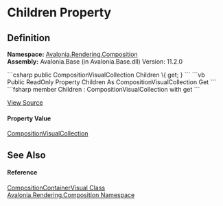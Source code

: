 # Children Property




## Definition
**Namespace:** <a href="N_Avalonia_Rendering_Composition">Avalonia.Rendering.Composition</a>  
**Assembly:** Avalonia.Base (in Avalonia.Base.dll) Version: 11.2.0

<Tabs groupId="api-code-preview">
<TabItem value="csharp" label="C#">
```csharp
public CompositionVisualCollection Children \{ get; }
```
</TabItem>
<TabItem value="vb" label="VB">
```vb
Public ReadOnly Property Children As CompositionVisualCollection
	Get
```
</TabItem>
<TabItem value="fsharp" label="F#">
```fsharp
member Children : CompositionVisualCollection with get
```
</TabItem>
</Tabs>



<a href="https://github.com/AvaloniaUI/Avalonia/tree/master/src/Avalonia.Base/Rendering/Composition/ContainerVisual.cs#L10" title="View the source code">View Source</a>



#### Property Value
<a href="T_Avalonia_Rendering_Composition_CompositionVisualCollection">CompositionVisualCollection</a>

## See Also


#### Reference
<a href="T_Avalonia_Rendering_Composition_CompositionContainerVisual">CompositionContainerVisual Class</a>  
<a href="N_Avalonia_Rendering_Composition">Avalonia.Rendering.Composition Namespace</a>  
